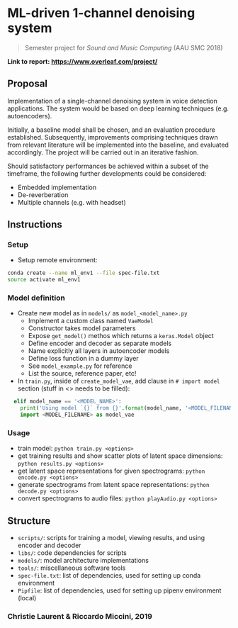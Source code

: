 # ML-driven 1-channel denoising system
> Semester project for *Sound and Music Computing* (AAU SMC 2018)

**Link to report: https://www.overleaf.com/project/**


## Proposal
Implementation of a single-channel denoising system in voice detection applications. 
The system would be based on deep learning techniques (e.g. autoencoders).

Initially, a baseline model shall be chosen, and an evaluation procedure established. 
Subsequently, improvements comprising techniques drawn from relevant literature will be implemented into the baseline, and evaluated accordingly. 
The project will be carried out in an iterative fashion.

Should satisfactory performances be achieved within a subset of the timeframe, the following further developments could be considered: 
- Embedded implementation
- De-reverberation
- Multiple channels (e.g. with headset)


## Instructions
### Setup
- Setup remote environment:
```sh
conda create --name ml_env1 --file spec-file.txt
source activate ml_env1
```
### Model definition
- Create new model as in `models/` as `model_<model_name>.py`
  - Implement a custom class named `VaeModel`
  - Constructor takes model parameters
  - Expose `get_model()` methos which returns a `keras.Model` object
  - Define encoder and decoder as separate models
  - Name explicitly all layers in autoencoder models
  - Define loss function in a dummy layer
  - See `model_example.py` for reference
  - List the source, reference paper, etc!
- In `train.py`, inside of `create_model_vae`, add clause in `# import model` section (stuff in <> needs to be filled):
```py
  elif model_name == '<MODEL_NAME>':
    print('Using model `{}` from {}'.format(model_name, '<MODEL_FILENAME>'))
    import <MODEL_FILENAME> as model_vae
```
### Usage
- train model: `python train.py <options>`
- get training results and show scatter plots of latent space dimensions: `python results.py <options>`
- get latent space representations for given spectrograms: `python encode.py <options>`
- generate spectrograms from latent space representations: `python decode.py <options>`
- convert spectrograms to audio files: `python playAudio.py <options>`


## Structure
- `scripts/`: scripts for training a model, viewing results, and using encoder and decoder
- `libs/`: code dependencies for scripts
- `models/`: model architecture implementations
- `tools/`: miscellaneous software tools
- `spec-file.txt`: list of dependencies, used for setting up conda environment
- `Pipfile`: list of dependencies, used for setting up pipenv environment (local)


### Christie Laurent & Riccardo Miccini, 2019

